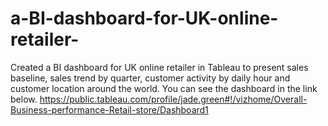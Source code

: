 # a-BI-dashboard-for-UK-online-retailer-
Created a BI dashboard for UK online retailer in Tableau to present sales baseline, sales trend by quarter, customer activity by daily hour and customer location around the world.
You can see the dashboard in the link below.
https://public.tableau.com/profile/jade.green#!/vizhome/Overall-Business-performance-Retail-store/Dashboard1
